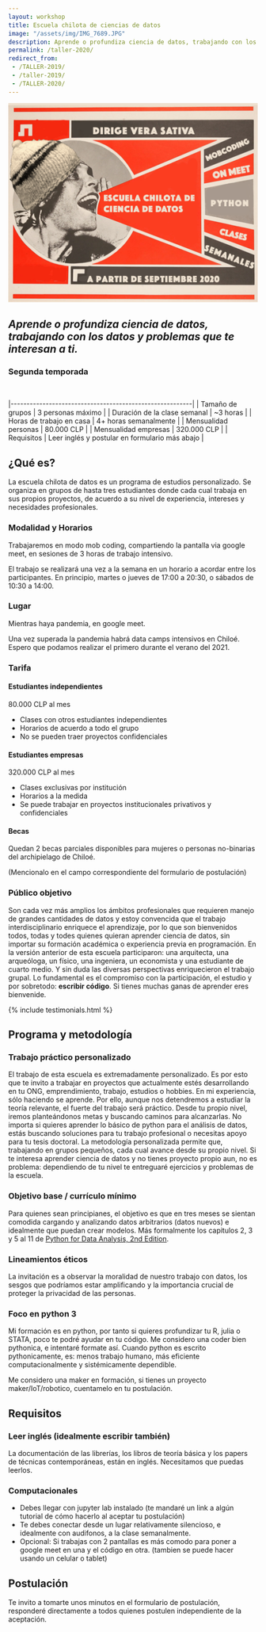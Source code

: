 ```yaml
---
layout: workshop
title: Escuela chilota de ciencias de datos
image: "/assets/img/IMG_7689.JPG"
description: Aprende o profundiza ciencia de datos, trabajando con los datos y problemas que te interesan a ti.
permalink: /taller-2020/
redirect_from:
 - /TALLER-2019/
 - /taller-2019/
 - /TALLER-2020/
---
```

![Flyer escuela 2020](/assets/img/taller-2020.png)
## _Aprende o profundiza ciencia de datos, trabajando con los datos y problemas que te interesan a ti._ 
### Segunda temporada
<br/>

|---------------------------------------------------------|
| Tamaño de grupos             | 3 personas máximo |
| Duración de la clase semanal | ~3 horas |
| Horas de trabajo en casa     | 4+ horas semanalmente |
| Mensualidad personas         | 80.000 CLP |
| Mensualidad empresas         | 320.000 CLP |
| Requisitos                  | Leer inglés y postular en formulario más abajo |
 
## ¿Qué es?
La escuela chilota de datos es un programa de estudios personalizado. Se organiza en grupos de hasta tres estudiantes donde cada cual trabaja en sus propios proyectos, de acuerdo a su nivel de experiencia, intereses y necesidades profesionales. 

### Modalidad y Horarios

Trabajaremos en modo mob coding, compartiendo la pantalla via google meet, en sesiones de 3 horas de trabajo intensivo.

El trabajo se realizará una vez a la semana en un horario a acordar entre los participantes. En principio, martes o jueves de 17:00 a 20:30, o sábados de 10:30 a 14:00.

### Lugar
Mientras haya pandemia, en google meet.

Una vez superada la pandemia habrá data camps intensivos en Chiloé. Espero que podamos realizar el primero durante el verano del 2021.

### Tarifa
#### Estudiantes independientes
80.000 CLP al mes

- Clases con otros estudiantes independientes
- Horarios de acuerdo a todo el grupo
- No se pueden traer proyectos confidenciales

#### Estudiantes empresas
320.000 CLP al mes

- Clases exclusivas por institución
- Horarios a la medida
- Se puede trabajar en proyectos institucionales privativos y confidenciales

#### Becas
Quedan 2 becas parciales disponibles para mujeres o personas no-binarias del archipielago de Chiloé.

(Mencionalo en el campo correspondiente del formulario de postulación)

### Público objetivo
Son cada vez más amplios los ámbitos profesionales que requieren manejo de grandes cantidades de datos y estoy convencida que el trabajo interdisciplinario enriquece el aprendizaje, por lo que son bienvenidos todos, todas y todes quienes quieran aprender ciencia de datos, sin importar su formación académica o experiencia previa en programación. En la versión anterior de esta escuela participaron: una arquitecta, una arqueóloga, un físico, una ingeniera, un economista y una estudiante de cuarto medio. Y sin duda las diversas perspectivas enriquecieron el trabajo grupal. Lo fundamental es el compromiso con la participación, el estudio y por sobretodo: __escribir código__. Si tienes muchas ganas de aprender eres bienvenide.

{% include testimonials.html %}

## Programa y metodología
### Trabajo práctico personalizado
El trabajo de esta escuela es extremadamente personalizado. Es por esto que te invito a trabajar en proyectos que actualmente estés desarrollando en tu ONG, emprendimiento, trabajo, estudios o hobbies.
En mi experiencia, sólo haciendo se aprende. Por ello, aunque nos detendremos a estudiar la teoría relevante, el fuerte del trabajo será práctico. Desde tu propio nivel, iremos planteándonos metas y buscando caminos para alcanzarlas. 
No importa si quieres aprender lo básico de python para el análisis de datos, estás buscando soluciones para tu trabajo profesional o necesitas apoyo para tu tesis doctoral. La metodología personalizada permite que, trabajando en grupos pequeños, cada cual avance desde su propio nivel. 
Si te interesa aprender ciencia de datos y no tienes proyecto propio aun, no es problema: dependiendo de tu nivel te entreguaré ejercicios y problemas de la escuela.

### Objetivo base / currículo mínimo
Para quienes sean principianes, el objetivo es que en tres meses se sientan comodida cargando y analizando datos arbitrarios (datos nuevos) e idealmente que puedan crear modelos.  Más formalmente los capitulos 2, 3 y 5 al 11 de [Python for Data Analysis, 2nd Edition](https://www.oreilly.com/library/view/python-for-data/9781491957653/).

### Lineamientos éticos
La invitación es a observar la moralidad de nuestro trabajo con datos, los sesgos que podríamos estar amplificando y la importancia crucial de proteger la privacidad de las personas.

### Foco en python 3
Mi formación es en python, por tanto si quieres profundizar tu R, julia o STATA, poco te podré ayudar en tu código. Me considero una coder bien pythonica, e intentaré formate así. Cuando python es escrito pythonicamente, es: menos trabajo humano, más eficiente computacionalmente y sistémicamente dependible.

Me considero una maker en formación, si tienes un proyecto maker/IoT/robotico, cuentamelo en tu postulación.

## Requisitos
### Leer inglés (idealmente escribir también)
La documentación de las librerías, los libros de teoría básica y los papers de técnicas contemporáneas, están en inglés. Necesitamos que puedas leerlos.

### Computacionales
- Debes llegar con jupyter lab instalado (te mandaré un link a algún tutorial de cómo hacerlo al aceptar tu postulación)
- Te debes conectar desde un lugar relativamente silencioso, e idealmente con audifonos, a la clase semanalmente.
- Opcional: Si trabajas con 2 pantallas es más comodo para poner a google meet en una y el código en otra. (tambien se puede hacer usando un celular o tablet)

## Postulación
Te invito a tomarte unos minutos en el formulario de postulación, responderé directamente a todos quienes postulen independiente de la aceptación.


<div class="cognito">
<script src="https://www.cognitoforms.com/s/MxzoYhX3RE6sK4eOcP-bYQ"></script>
<script>Cognito.load("forms", { id: "2" });</script>
</div>